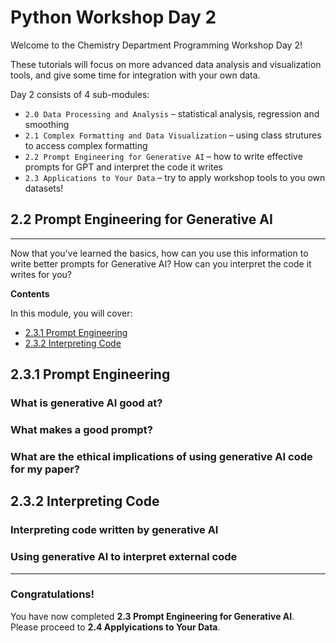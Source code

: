 # Python Workshop Day 2 
Welcome to the Chemistry Department Programming Workshop Day 2!  
   
These tutorials will focus on more advanced data analysis and visualization tools, and give some time for integration with your own data.
  
Day 2 consists of 4 sub-modules:  
* `2.0 Data Processing and Analysis` – statistical analysis, regression and smoothing  
* `2.1 Complex Formatting and Data Visualization` – using class strutures to access complex formatting 
* `2.2 Prompt Engineering for Generative AI` – how to write effective prompts for GPT and interpret the code it writes
* `2.3 Applications to Your Data` – try to apply workshop tools to you own datasets!

## 2.2 Prompt Engineering for Generative AI
---

Now that you've learned the basics, how can you use this information to write better prompts for Generative AI? How can you interpret the code it writes for you?


**Contents**  
  
In this module, you will cover:
 * [2.3.1 Prompt Engineering](#installing-python)
 * [2.3.2 Interpreting Code](#installing-a-package-manager)



## 2.3.1 Prompt Engineering
### What is generative AI good at?
### What makes a good prompt?
### What are the ethical implications of using generative AI code for my paper?

## 2.3.2 Interpreting Code
### Interpreting code written by generative AI
### Using generative AI to interpret external code

 
  
---
### Congratulations!  
You have now completed **2.3 Prompt Engineering for Generative AI**.  
Please proceed to **2.4 Applyications to Your Data**.